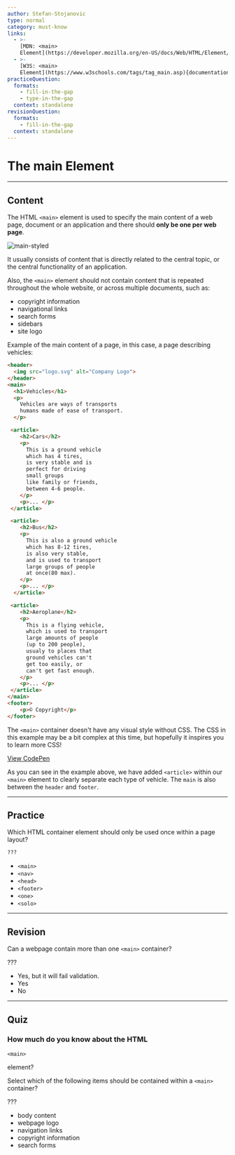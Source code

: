 ```yaml
---
author: Stefan-Stojanovic
type: normal
category: must-know
links:
  - >-
    [MDN: <main>
    Element](https://developer.mozilla.org/en-US/docs/Web/HTML/Element/main){documentation}
  - >-
    [W3S: <main>
    Element](https://www.w3schools.com/tags/tag_main.asp){documentation}
practiceQuestion:
  formats:
    - fill-in-the-gap
    - type-in-the-gap
  context: standalone
revisionQuestion:
  formats:
    - fill-in-the-gap
  context: standalone
---
```


# The main Element


---

## Content

The HTML `<main>` element is used to specify the main content of a web page, document or an application and there should **only be one per web page**.

![main-styled](https://img.enkipro.com/15f6a35ddb333294e969b5669c3ccb0b.png)

It usually consists of content that is directly related to the central topic, or the central functionality of an application.

Also, the `<main>` element should not contain content that is repeated throughout the whole website, or across multiple documents, such as:

- copyright information
- navigational links
- search forms
- sidebars
- site logo

Example of the main content of a page, in this case, a page describing vehicles:

```html
<header>
  <img src="logo.svg" alt="Company Logo">
</header>
<main>
  <h1>Vehicles</h1>
  <p>
    Vehicles are ways of transports
    humans made of ease of transport.
  </p>

 <article>
    <h2>Cars</h2>
    <p>
      This is a ground vehicle
      which has 4 tires,
      is very stable and is
      perfect for driving
      small groups
      like family or friends,
      between 4-6 people.
    </p>
    <p>... </p>
 </article>

 <article>
    <h2>Bus</h2>
    <p>
      This is also a ground vehicle
      which has 8-12 tires,
      is also very stable,
      and is used to transport
      large groups of people
      at once(80 max).
    </p>
    <p>... </p>
  </article>

 <article>
    <h2>Aeroplane</h2>
    <p>
      This is a flying vehicle,
      which is used to transport
      large amounts of people
      (up to 200 people),
      usualy to places that
      ground vehicles can't
      get too easily, or
      can't get fast enough.
    </p>
    <p>... </p>
 </article>
</main>
<footer>
    <p>© Copyright</p>
</footer>
```

The `<main>` container doesn't have any visual style without CSS. The CSS in this example may be a bit complex at this time, but hopefully it inspires you to learn more CSS!

[View CodePen](https://codepen.io/enkidevs/pen/QBEyxw)

As you can see in the example above, we have added `<article>` within our `<main>` element to clearly separate each type of vehicle. The `main` is also between the `header` and `footer`.


---

## Practice

Which HTML container element should only be used once within a page layout?

```html
???
```

- `<main>`
- `<nav>`
- `<head>`
- `<footer>`
- `<one>`
- `<solo>`


---

## Revision

Can a webpage contain more than one `<main>` container?

???

- Yes, but it will fail validation.
- Yes
- No


---

## Quiz

### How much do you know about the HTML


`<main>`

 element?

Select which of the following items should be contained within a `<main>` container?

???

- body content
- webpage logo
- navigation links
- copyright information
- search forms

